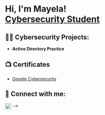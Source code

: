 <h1>Hi, I'm Mayela! <br/><a href="https://www.linkedin.com/in/mayela-galaz-795575276/">Cybersecurity Student</a></h1>

<h2>👨‍💻 Cybersecurity Projects:</h2>

- <b> Active Directory Practice </b>
  

<h2>📺 Certificates </h2>

- [Google Cybersecurity](https://coursera.org/share/b3b113692c041a642af199019338fba8) 
 
<h2> 🤳 Connect with me:</h2>

[<img align="left" alt="MayelaGalaz | LinkedIn" width="22px" src="https://cdn.jsdelivr.net/npm/simple-icons@v3/icons/linkedin.svg" />][linkedin]

[linkedin]: https://linkedin.com/in/mayela-galaz-795575276
-->
